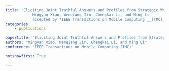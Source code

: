 ```yaml
---
title: "Eliciting Joint Truthful Answers and Profiles from Strategic Workers in Mobile Crowdsourcing Systems 
            Mingyan Xiao, Wenqiang Jin, Chengkai Li, and Ming Li
            accepted by *IEEE Transactions on Mobile Computing __(TMC)__*"
categories:
    - publications

papertitle: "Eliciting Joint Truthful Answers and Profiles from Strategic Workers in Mobile Crowdsourcing Systems"
authors: "Mingyan Xiao, Wenqiang Jin, Chengkai Li, and Ming Li"
conference: "IEEE Transactions on Mobile Computing (TMC)"

notshowfirst: True

---
```



